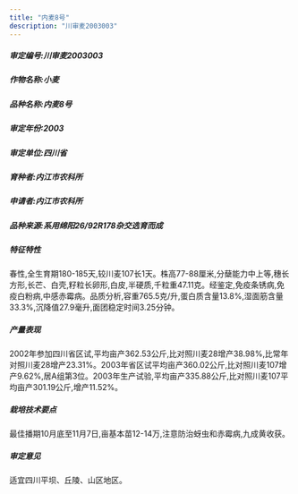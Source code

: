```yaml
---
title: "内麦8号"
description: "川审麦2003003"
---
```

##### 审定编号:川审麦2003003

##### 作物名称:小麦

##### 品种名称:内麦8号

##### 审定年份:2003

##### 审定单位:四川省

##### 育种者:内江市农科所

##### 申请者:内江市农科所

##### 品种来源:系用绵阳26/92R178杂交选育而成

##### 特征特性
春性,全生育期180-185天,较川麦107长1天。株高77-88厘米,分蘖能力中上等,穗长方形,长芒、白壳,籽粒长卵形,白皮,半硬质,千粒重47.11克。经鉴定,免疫条锈病,免疫白粉病,中感赤霉病。品质分析,容重765.5克/升,蛋白质含量13.8%,湿面筋含量33.3%,沉降值27.9毫升,面团稳定时间3.25分钟。

##### 产量表现
2002年参加四川省区试,平均亩产362.53公斤,比对照川麦28增产38.98%,比常年对照川麦28增产23.31%。2003年省区试平均亩产360.02公斤,比对照川麦107增产9.62%,居A组第3位。2003年生产试验,平均亩产335.88公斤,比对照川麦107平均亩产301.19公斤,增产11.52%。

##### 栽培技术要点
最佳播期10月底至11月7日,亩基本苗12-14万,注意防治蚜虫和赤霉病,九成黄收获。

##### 审定意见
适宜四川平坝、丘陵、山区地区。

